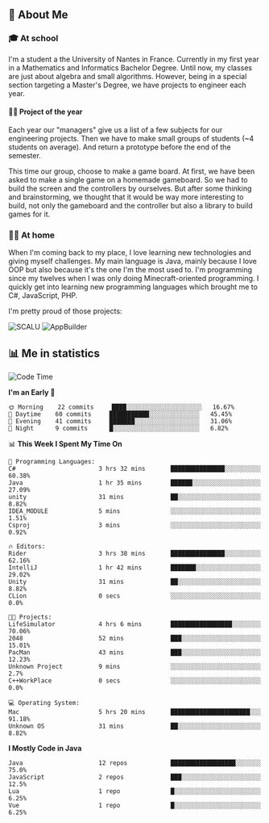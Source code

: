 ## 👀 About Me

### 🎓 At school

I'm a student a the University of Nantes in France. Currently in my first year in a Mathematics and Informatics Bachelor Degree. Until now, my classes are just about algebra and small algorithms. However, being in a special section targeting a Master's Degree, we have projects to engineer each year. 

#### 🔧🔬 Project of the year

Each year our "managers" give us a list of a few subjects for our engineering projects. Then we have to make small groups of students (~4 students on average). And return a prototype before the end of the semester.

This time our group, choose to make a game board. At first, we have been asked to make a single game on a homemade gameboard. So we had to build the screen and the controllers by ourselves. 
But after some thinking and brainstorming, we thought that it would be way more interesting to build, not only the gameboard and the controller but also a library to build games for it.

### 👨‍💻 At home

When I'm coming back to my place, I love learning new technologies and giving myself challenges. My main language is Java, mainly because I love OOP but also because it's the one I'm the most used to. I'm programming since my twelves when I was only doing Minecraft-oriented programming.  I quickly get into learning new programming languages which brought me to C#, JavaScript, PHP. 

I'm pretty proud of those projects:

![SCALU](https://github-readme-stats.vercel.app/api/pin?username=renardfute&repo=SCALU)
![AppBuilder](https://github-readme-stats.vercel.app/api/pin?username=pulsedev2&repo=AppBuilder)

## 📊 Me in statistics
<!--START_SECTION:waka-->
![Code Time](http://img.shields.io/badge/Code%20Time-5%20hrs%2059%20mins-blue)

**I'm an Early 🐤** 

```text
🌞 Morning    22 commits     ████░░░░░░░░░░░░░░░░░░░░░   16.67% 
🌆 Daytime    60 commits     ███████████░░░░░░░░░░░░░░   45.45% 
🌃 Evening    41 commits     ███████░░░░░░░░░░░░░░░░░░   31.06% 
🌙 Night      9 commits      █░░░░░░░░░░░░░░░░░░░░░░░░   6.82%

```


📊 **This Week I Spent My Time On** 

```text
💬 Programming Languages: 
C#                       3 hrs 32 mins       ███████████████░░░░░░░░░░   60.38% 
Java                     1 hr 35 mins        ██████░░░░░░░░░░░░░░░░░░░   27.09% 
unity                    31 mins             ██░░░░░░░░░░░░░░░░░░░░░░░   8.82% 
IDEA_MODULE              5 mins              ░░░░░░░░░░░░░░░░░░░░░░░░░   1.51% 
Csproj                   3 mins              ░░░░░░░░░░░░░░░░░░░░░░░░░   0.92%

🔥 Editors: 
Rider                    3 hrs 38 mins       ███████████████░░░░░░░░░░   62.16% 
IntelliJ                 1 hr 42 mins        ███████░░░░░░░░░░░░░░░░░░   29.02% 
Unity                    31 mins             ██░░░░░░░░░░░░░░░░░░░░░░░   8.82% 
CLion                    0 secs              ░░░░░░░░░░░░░░░░░░░░░░░░░   0.0%

🐱‍💻 Projects: 
LifeSimulator            4 hrs 6 mins        █████████████████░░░░░░░░   70.06% 
2048                     52 mins             ███░░░░░░░░░░░░░░░░░░░░░░   15.01% 
PacMan                   43 mins             ███░░░░░░░░░░░░░░░░░░░░░░   12.23% 
Unknown Project          9 mins              ░░░░░░░░░░░░░░░░░░░░░░░░░   2.7% 
C++WorkPlace             0 secs              ░░░░░░░░░░░░░░░░░░░░░░░░░   0.0%

💻 Operating System: 
Mac                      5 hrs 20 mins       ██████████████████████░░░   91.18% 
Unknown OS               31 mins             ██░░░░░░░░░░░░░░░░░░░░░░░   8.82%

```

**I Mostly Code in Java** 

```text
Java                     12 repos            ██████████████████░░░░░░░   75.0% 
JavaScript               2 repos             ███░░░░░░░░░░░░░░░░░░░░░░   12.5% 
Lua                      1 repo              █░░░░░░░░░░░░░░░░░░░░░░░░   6.25% 
Vue                      1 repo              █░░░░░░░░░░░░░░░░░░░░░░░░   6.25%

```



<!--END_SECTION:waka-->
